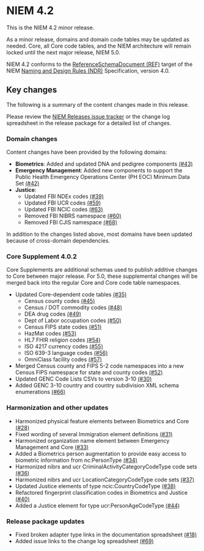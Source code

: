 
# NIEM 4.2

This is the NIEM 4.2 minor release.

As a minor release, domains and domain code tables may be updated as needed.  Core, all Core code tables, and the NIEM architecture will remain locked until the next major release, NIEM 5.0.

NIEM 4.2 conforms to the [ReferenceSchemaDocument (REF)](https://reference.niem.gov/niem/specification/naming-and-design-rules/4.0/niem-ndr-4.0.html#section_4.1.1) target of the NIEM [Naming and Design Rules (NDR)](https://reference.niem.gov/niem/specification/naming-and-design-rules/4.0/niem-ndr-4.0.html) Specification, version 4.0.

## Key changes

The following is a summary of the content changes made in this release.

Please review the [NIEM Releases issue tracker](https://github.com/NIEM/NIEM-Releases/issues?page=1&q=is%3Aissue+label%3A4.2+is%3Aclosed) or the change log spreadsheet in the release package for a detailed list of changes.

### Domain changes

Content changes have been provided by the following domains:

- **Biometrics**: Added and updated DNA and pedigree components [(#43)](https://github.com/NIEM/NIEM-Releases/issues/43)
- **Emergency Management**: Added new components to support the Public Health Emergency Operations Center (PH EOC) Minimum Data Set [(#42)](https://github.com/NIEM/NIEM-Releases/issues/42)
- **Justice**:
  - Updated FBI NDEx codes [(#39)](https://github.com/NIEM/NIEM-Releases/issues/39)
  - Updated FBI UCR codes [(#59)](https://github.com/NIEM/NIEM-Releases/issues/59)
  - Updated FBI NCIC codes [(#63)](https://github.com/NIEM/NIEM-Releases/issues/63)
  - Removed FBI NIBRS namespace [(#60)](https://github.com/NIEM/NIEM-Releases/issues/60)
  - Removed FBI CJIS namespace [(#68)](https://github.com/NIEM/NIEM-Releases/issues/68)

In addition to the changes listed above, most domains have been updated because of cross-domain dependencies.

### Core Supplement 4.0.2

Core Supplements are additional schemas used to publish additive changes to Core between major release.  For 5.0, these supplemental changes will be merged back into the regular Core and Core code table namespaces.

- Updated Core-dependent code tables [(#35)](https://github.com/NIEM/NIEM-Releases/issues/35)
  - Census county codes [(#45)](https://github.com/NIEM/NIEM-Releases/issues/45)
  - Census / DOT commodity codes [(#48)](https://github.com/NIEM/NIEM-Releases/issues/48)
  - DEA drug codes [(#49)](https://github.com/NIEM/NIEM-Releases/issues/49)
  - Dept of Labor occupation codes [(#50)](https://github.com/NIEM/NIEM-Releases/issues/50)
  - Census FIPS state codes [(#51)](https://github.com/NIEM/NIEM-Releases/issues/51)
  - HazMat codes [(#53)](https://github.com/NIEM/NIEM-Releases/issues/53)
  - HL7 FHIR religion codes [(#54)](https://github.com/NIEM/NIEM-Releases/issues/54)
  - ISO 4217 currency codes [(#55)](https://github.com/NIEM/NIEM-Releases/issues/55)
  - ISO 639-3 language codes [(#56)](https://github.com/NIEM/NIEM-Releases/issues/56)
  - OmniClass facility codes [(#57)](https://github.com/NIEM/NIEM-Releases/issues/57)
- Merged Census county and FIPS 5-2 code namespaces into a new Census FIPS namespace for state and county codes [(#52)](https://github.com/NIEM/NIEM-Releases/issues/52)
- Updated GENC Code Lists CSVs to version 3-10 [(#30)](https://github.com/NIEM/NIEM-Releases/issues/30)
- Added GENC 3-10 country and country subdivision XML schema enumerations [(#66)](https://github.com/NIEM/NIEM-Releases/issues/66)

### Harmonization and other updates

- Harmonized physical feature elements between Biometrics and Core [(#28)](https://github.com/NIEM/NIEM-Releases/issues/28)
- Fixed wording of several Immigration element definitions [(#31)](https://github.com/NIEM/NIEM-Releases/issues/31)
- Harmonized organization name element between Emergency Management and Core [(#33)](https://github.com/NIEM/NIEM-Releases/issues/33)
- Added a Biometrics person augmentation to provide easy access to biometric information from nc:PersonType [(#34)](https://github.com/NIEM/NIEM-Releases/issues/34)
- Harmonized nibrs and ucr CriminalActivityCategoryCodeType code sets [(#36)](https://github.com/NIEM/NIEM-Releases/issues/36)
- Harmonized nibrs and ucr LocationCategoryCodeType code sets [(#37)](https://github.com/NIEM/NIEM-Releases/issues/37)
- Updated Justice elements of type ncic:CountryCodeType [(#38)](https://github.com/NIEM/NIEM-Releases/issues/38)
- Refactored fingerprint classification codes in Biometrics and Justice [(#40)](https://github.com/NIEM/NIEM-Releases/issues/40)
- Added a Justice element for type ucr:PersonAgeCodeType [(#44)](https://github.com/NIEM/NIEM-Releases/issues/44)

### Release package updates

- Fixed broken adapter type links in the documentation spreadsheet [(#18)](https://github.com/NIEM/NIEM-Releases/issues/18)
- Added issue links to the change log spreadsheet [(#69)](https://github.com/NIEM/NIEM-Releases/issues/69)
